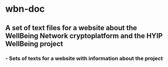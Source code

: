 # wbn-doc
## A set of text files for a website about the WellBeing Network cryptoplatform and the HYIP WellBeing project
### - Sets of texts for a website with information about the project
